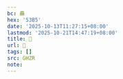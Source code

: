 ```yaml
---
bc: 厵
hex: '53B5'
date: '2025-10-13T11:27:15+08:00'
lastmod: '2025-10-21T14:47:19+08:00'
title: 󰖞
url: 󰖞
tags: []
src: GHZR
note:
---
```

